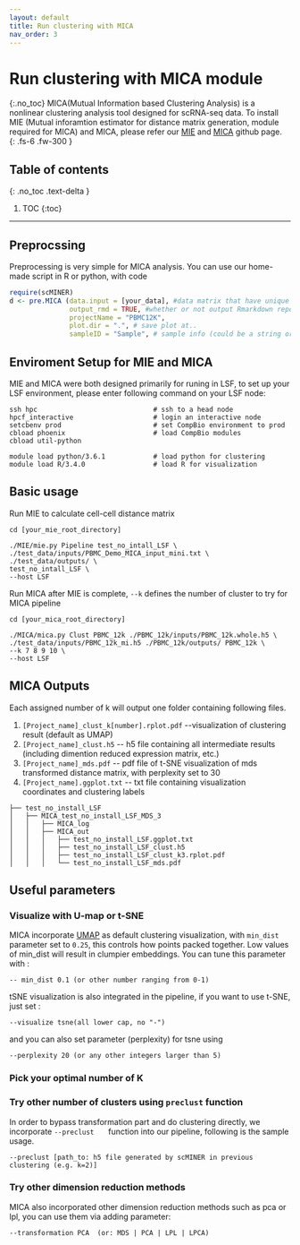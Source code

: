```yaml
---
layout: default
title: Run clustering with MICA
nav_order: 3
---
```


# Run clustering with MICA module
{:.no_toc}
MICA(Mutual Information based Clustering Analysis) is a nonlinear clustering analysis tool designed for scRNA-seq data. To install MIE (Mutual inforamtion estimator for distance matrix generation, module required for MICA) and MICA, please refer our [MIE](https://github.com/jyyulab/MIE) and [MICA](https://github.com/jyyulab/MICA) github page.  
{: .fs-6 .fw-300 }

## Table of contents
{: .no_toc .text-delta }

1. TOC
{:toc}

---
## Preprocssing
Preprocessing is very simple for MICA analysis. You can use our home-made script in R or python, with code

```R
require(scMINER)
d <- pre.MICA (data.input = [your_data], #data matrix that have unique colnames and geneSymbol as rownames
               output_rmd = TRUE, #whether or not output Rmarkdown report, default as TRUE
               projectName = "PBMC12K", 
               plot.dir = ".", # save plot at..
               sampleID = "Sample", # sample info (could be a string or a vector of original group info))

```
## Enviroment Setup for MIE and MICA
MIE and MICA were both designed primarily for runing in LSF, to set up your LSF environment, please enter following command on your LSF node:

```shell
ssh hpc                             # ssh to a head node
hpcf_interactive                    # login an interactive node
setcbenv prod                       # set CompBio environment to prod
cbload phoenix                      # load CompBio modules
cbload util-python

module load python/3.6.1            # load python for clustering
module load R/3.4.0                 # load R for visualization
```

## Basic usage
Run MIE to calculate cell-cell distance matrix 

```SHELL
cd [your_mie_root_directory]

./MIE/mie.py Pipeline test_no_intall_LSF \
./test_data/inputs/PBMC_Demo_MICA_input_mini.txt \
./test_data/outputs/ \
test_no_intall_LSF \
--host LSF       

```

Run MICA after MIE is complete, `--k` defines the number of cluster to try for MICA pipeline 

```SHELL
cd [your_mica_root_directory]

./MICA/mica.py Clust PBMC_12k ./PBMC_12k/inputs/PBMC_12k.whole.h5 \
./test_data/inputs/PBMC_12k_mi.h5 ./PBMC_12k/outputs/ PBMC_12k \
--k 7 8 9 10 \
--host LSF

```
## MICA Outputs

Each assigned number of k will output one folder containing following files.

1. `[Project_name]_clust_k[number].rplot.pdf`  --visualization of clustering result (default as UMAP)
2. `[Project_name]_clust.h5`  -- h5 file containing all intermediate results (including dimention reduced expression matrix, etc.)
3. `[Project_name]_mds.pdf`  -- pdf file of t-SNE visualization of mds transformed distance matrix, with perplexity set to 30
4. `[Project_name].ggplot.txt`  -- txt file containing visualization coordinates and clustering labels

```
├── test_no_install_LSF
│   ├── MICA_test_no_install_LSF_MDS_3
│   │   ├── MICA_log
│   │   ├── MICA_out
│   │   │   ├── test_no_install_LSF.ggplot.txt
│   │   │   ├── test_no_install_LSF_clust.h5
│   │   │   ├── test_no_install_LSF_clust_k3.rplot.pdf
│   │   │   └── test_no_install_LSF_mds.pdf
```


## Useful parameters

### Visualize with U-map or t-SNE
MICA incorporate [UMAP](https://umap-learn.readthedocs.io/en/latest/parameters.html) as default clustering visualization, with `min_dist` parameter set to `0.25`, this controls how points packed together. Low values of min_dist will result in clumpier embeddings. You can tune this parameter with :

```SHELL
-- min_dist 0.1 (or other number ranging from 0-1) 
```

tSNE visualization is also integrated in the pipeline, if you want to use t-SNE, just set :

```SHELL
--visualize tsne(all lower cap, no "-")
```
and you can also set parameter (perplexity) for tsne using

```SHELL
--perplexity 20 (or any other integers larger than 5)
```

### Pick your optimal number of K




### Try other number of clusters using `preclust` function
In order to bypass transformation part and do clustering directly, we incorporate `--preclust	` function into our pipeline, following is the sample usage. 

```SHELL
--preclust [path_to: h5 file generated by scMINER in previous clustering (e.g. k=2)]
``` 


### Try other dimension reduction methods
MICA also incorporated other dimension reduction methods such as pca or lpl, 
you can use them via adding parameter:

```SHELL
--transformation PCA  (or: MDS | PCA | LPL | LPCA) 
```



